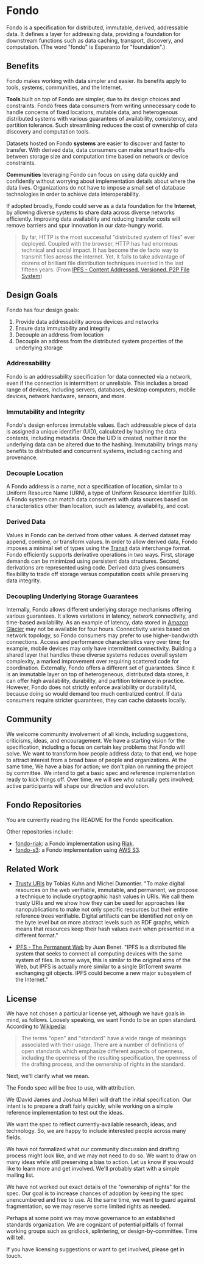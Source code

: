 # Fondo

Fondo is a specification for distributed, immutable, derived, addressable data. It defines a layer for addressing data, providing a foundation for downstream functions such as data caching, transport, discovery, and computation. (The word "fondo" is Esperanto for "foundation".)

## Benefits

Fondo makes working with data simpler and easier. Its benefits apply to tools, systems, communities, and the Internet.

**Tools** built on top of Fondo are simpler, due to its design choices and constraints. Fondo frees data consumers from writing unnecessary code to handle concerns of fixed locations, mutable data, and heterogenous distributed systems with various guarantees of availability, consistency, and partition tolerance. Such streamlining reduces the cost of ownership of data discovery and computation tools.

Datasets hosted on Fondo **systems** are easier to discover and faster to transfer. With derived data, data consumers can make smart trade-offs between storage size and computation time based on network or device constraints.

**Communities** leveraging Fondo can focus on using data quickly and confidently without worrying about implementation details about where the data lives. Organizations do not have to impose a small set of database technologies in order to achieve data interoperability.

If adopted broadly, Fondo could serve as a data foundation for the **Internet**, by allowing diverse systems to share data across diverse networks efficiently. Improving data availability and reducing transfer costs will remove barriers and spur innovation in our data-hungry world.

> By far, HTTP is the most successful "distributed system of files" ever deployed. Coupled with the browser, HTTP has had enormous technical and social impact. It has become the de facto way to transmit files across the internet. Yet, it fails to take advantage of dozens of brilliant file distribution techniques invented in the last fifteen years. (From [IPFS - Content Addressed, Versioned, P2P File System][ipfs])

## Design Goals

Fondo has four design goals:

1. Provide data addressability across devices and networks
2. Ensure data immutability and integrity
3. Decouple an address from location
4. Decouple an address from the distributed system properties of the underlying storage

### Addressability

Fondo is an addressability specification for data connected via a network, even if the connection is intermittent or unreliable. This includes a broad range of devices, including servers, databases, desktop computers, mobile devices, network hardware, sensors, and more.

### Immutability and Integrity

Fondo's design enforces immutable values. Each addressable piece of data is assigned a unique identifier (UID), calculated by hashing the data contents, including metadata. Once the UID is created, neither it nor the underlying data can be altered due to the hashing. Immutability brings many benefits to distributed and concurrent systems, including caching and provenance.

### Decouple Location

A Fondo address is a name, not a specification of location, similar to a Uniform Resource Name (URN), a type of Uniform Resource Identifier (URI). A Fondo system can match data consumers with data sources based on characteristics other than location, such as latency, availability, and cost.

### Derived Data

Values in Fondo can be derived from other values. A derived dataset may append, combine, or transform values. In order to allow derived data, Fondo imposes a minimal set of types using the [Transit][transit] data interchange format. Fondo efficiently supports derivative operations in two ways. First, storage demands can be minimized using persistent data structures. Second, derivations are represented using code. Derived data gives consumers flexibility to trade off storage versus computation costs while preserving data integrity.

### Decoupling Underlying Storage Guarantees

Internally, Fondo allows different underlying storage mechanisms offering various guarantees. It allows variations in latency, network connectivity, and time-based availability. As an example of latency, data stored in [Amazon Glacier][glacier] may not be available for four hours. Connectivity varies based on network topology, so Fondo consumers may prefer to use higher-bandwidth connections. Access and performance characteristics vary over time; for example, mobile devices may only have intermittent connectivity. Building a shared layer that handles these diverse systems reduces overall system complexity, a marked improvement over requiring scattered code for coordination. Externally, Fondo offers a different set of guarantees. Since it is an immutable layer on top of heterogeneous, distributed data stores, it can offer high availability, durability, and partition tolerance in practice. However, Fondo does not strictly enforce availability or durability14, because doing so would demand too much centralized control. If data consumers require stricter guarantees, they can cache datasets locally.

## Community

We welcome community involvement of all kinds, including suggestions, criticisms, ideas, and encouragement. We have a starting vision for the specification, including a focus on certain key problems that Fondo will solve. We want to transform how people address data; to that end, we hope to attract interest from a broad base of people and organizations. At the same time, We have a bias for action; we don't plan on running the project by committee. We intend to get a basic spec and reference implementation ready to kick things off. Over time, we will see who naturally gets involved; active participants will shape our direction and evolution.

## Fondo Repositories

You are currently reading the README for the Fondo specification.

Other repositories include:

* [fondo-riak][fondo-riak]: a Fondo implementation using [Riak][riak].
* [fondo-s3][fondo-riak]: a Fondo implementation using [AWS S3][s3].

## Related Work

* [Trusty URIs][trusty-uris] by Tobias Kuhn and Michel Dumontier. "To make digital resources on the web verifiable, immutable, and permanent, we propose a technique to include cryptographic hash values in URIs. We call them trusty URIs and we show how they can be used for approaches like nanopublications to make not only specific resources but their entire reference trees verifiable. Digital artifacts can be identified not only on the byte level but on more abstract levels such as RDF graphs, which means that resources keep their hash values even when presented in a different format."

* [IPFS - The Permanent Web][ipfs] by Juan Benet. "IPFS is a distributed file system that seeks to connect all computing devices with the same system of files. In some ways, this is similar to the original aims of the Web, but IPFS is actually more similar to a single BitTorrent swarm exchanging git objects. IPFS could become a new major subsystem of the Internet."

## License

We have not chosen a particular license yet, although we have goals in mind, as follows. Loosely speaking, we want Fondo to be an open standard. According to [Wikipedia][open-standard]:

> The terms "open" and "standard" have a wide range of meanings associated with their usage. There are a number of definitions of open standards which emphasize different aspects of openness, including the openness of the resulting specification, the openness of the drafting process, and the ownership of rights in the standard.

Next, we'll clarify what we mean.

The Fondo spec will be free to use, with attribution.

We (David James and Joshua Miller) will draft the initial specification. Our intent is to prepare a draft fairly quickly, while working on a simple reference implementation to test out the ideas.

We want the spec to reflect currently-available research, ideas, and technology. So, we are happy to include interested people across many fields.

We have not formalized what our community discussion and drafting process might look like, and we may not need to do so. We want to draw on many ideas while still preserving a bias to action. Let us know if you would like to learn more and get involved. We'll probably start with a simple mailing list.

We have not worked out exact details of the "ownership of rights" for the spec. Our goal is to increase chances of adoption by keeping the spec unencumbered and free to use. At the same time, we want to guard against fragmentation, so we may reserve some limited rights as needed.

Perhaps at some point we may move governance to an established standards organization. We are cognizant of potential pitfalls of formal working groups such as gridlock, splintering, or design-by-committee. Time will tell.

If you have licensing suggestions or want to get involved, please get in touch.

[fondo-riak]: https://github.com/tdxlabs/fondo-riak
[glacier]: https://aws.amazon.com/glacier
[ipfs]: https://github.com/jbenet/ipfs
[open-standard]: http://en.wikipedia.org/wiki/Open_standard
[riak]: http://basho.com/riak
[s3]: https://aws.amazon.com/s3
[transit]: https://github.com/cognitect/transit-format
[trusty-uris]: http://2014.eswc-conferences.org/sites/default/files/papers/paper_106.pdf
